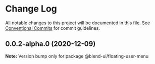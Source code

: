 # Change Log

All notable changes to this project will be documented in this file.
See [Conventional Commits](https://conventionalcommits.org) for commit guidelines.

## 0.0.2-alpha.0 (2020-12-09)

**Note:** Version bump only for package @blend-ui/floating-user-menu
